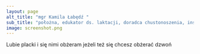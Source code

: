 ```yaml
---
layout: page
alt_title: "mgr Kamila Łabędź "
sub_title: "położna, edukator ds. laktacji, doradca chustonoszenia, instruktor hipnoporodu"
image: screenshot.png
---
```

Lubie placki i się nimi obżeram jeżeli też się chcesz obżerać dzwoń
